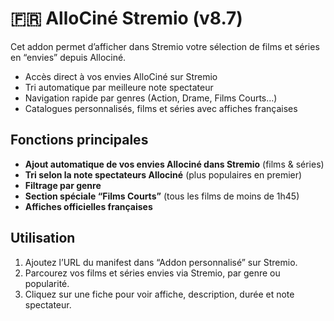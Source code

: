 # 🇫🇷 AlloCiné Stremio (v8.7)

Cet addon permet d’afficher dans Stremio votre sélection de films et séries en “envies” depuis Allociné.
- Accès direct à vos envies AlloCiné sur Stremio
- Tri automatique par meilleure note spectateur
- Navigation rapide par genres (Action, Drame, Films Courts…)
- Catalogues personnalisés, films et séries avec affiches françaises

## Fonctions principales

- **Ajout automatique de vos envies Allociné dans Stremio** (films & séries)
- **Tri selon la note spectateurs Allociné** (plus populaires en premier)
- **Filtrage par genre**
- **Section spéciale “Films Courts”** (tous les films de moins de 1h45)
- **Affiches officielles françaises**

## Utilisation

1. Ajoutez l’URL du manifest dans “Addon personnalisé” sur Stremio.
2. Parcourez vos films et séries envies via Stremio, par genre ou popularité.
3. Cliquez sur une fiche pour voir affiche, description, durée et note spectateur.
